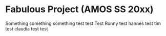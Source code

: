 # Fabulous Project (AMOS SS 20xx)
Something something something
test test
Test Ronny
test hannes
test tim
test claudia 
test
test
